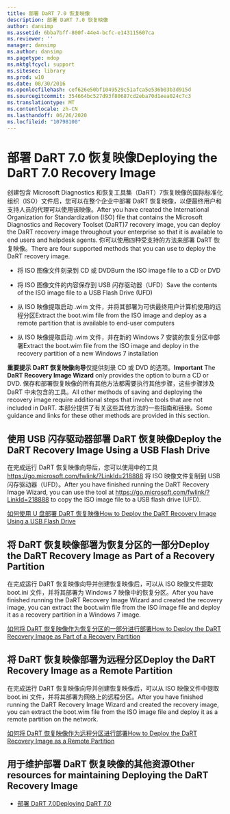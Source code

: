 ```yaml
---
title: 部署 DaRT 7.0 恢复映像
description: 部署 DaRT 7.0 恢复映像
author: dansimp
ms.assetid: 6bba7bff-800f-44e4-bcfc-e143115607ca
ms.reviewer: ''
manager: dansimp
ms.author: dansimp
ms.pagetype: mdop
ms.mktglfcycl: support
ms.sitesec: library
ms.prod: w10
ms.date: 08/30/2016
ms.openlocfilehash: cef626e50bf1049529c51afca5e536b03b3d915d
ms.sourcegitcommit: 354664bc527d93f80687cd2eba70d1eea024c7c3
ms.translationtype: MT
ms.contentlocale: zh-CN
ms.lasthandoff: 06/26/2020
ms.locfileid: "10798100"
---
```

# <span data-ttu-id="3c66e-103">部署 DaRT 7.0 恢复映像</span><span class="sxs-lookup"><span data-stu-id="3c66e-103">Deploying the DaRT 7.0 Recovery Image</span></span>


<span data-ttu-id="3c66e-104">创建包含 Microsoft Diagnostics 和恢复工具集（DaRT）7恢复映像的国际标准化组织（ISO）文件后，您可以在整个企业中部署 DaRT 恢复映像，以便最终用户和支持人员的代理可以使用该映像。</span><span class="sxs-lookup"><span data-stu-id="3c66e-104">After you have created the International Organization for Standardization (ISO) file that contains the Microsoft Diagnostics and Recovery Toolset (DaRT)7 recovery image, you can deploy the DaRT recovery image throughout your enterprise so that it is available to end users and helpdesk agents.</span></span> <span data-ttu-id="3c66e-105">你可以使用四种受支持的方法来部署 DaRT 恢复映像。</span><span class="sxs-lookup"><span data-stu-id="3c66e-105">There are four supported methods that you can use to deploy the DaRT recovery image.</span></span>

-   <span data-ttu-id="3c66e-106">将 ISO 图像文件刻录到 CD 或 DVD</span><span class="sxs-lookup"><span data-stu-id="3c66e-106">Burn the ISO image file to a CD or DVD</span></span>

-   <span data-ttu-id="3c66e-107">将 ISO 图像文件的内容保存到 USB 闪存驱动器（UFD）</span><span class="sxs-lookup"><span data-stu-id="3c66e-107">Save the contents of the ISO image file to a USB Flash Drive (UFD)</span></span>

-   <span data-ttu-id="3c66e-108">从 ISO 映像提取启动 .wim 文件，并将其部署为可供最终用户计算机使用的远程分区</span><span class="sxs-lookup"><span data-stu-id="3c66e-108">Extract the boot.wim file from the ISO image and deploy as a remote partition that is available to end-user computers</span></span>

-   <span data-ttu-id="3c66e-109">从 ISO 映像提取启动 .wim 文件，并在新的 Windows 7 安装的恢复分区中部署</span><span class="sxs-lookup"><span data-stu-id="3c66e-109">Extract the boot.wim file from the ISO image and deploy in the recovery partition of a new Windows 7 installation</span></span>

<span data-ttu-id="3c66e-110">**重要提示** **DaRT 恢复映像向导**仅提供刻录 CD 或 DVD 的选项。</span><span class="sxs-lookup"><span data-stu-id="3c66e-110">**Important** The **DaRT Recovery Image Wizard** only provides the option to burn a CD or DVD.</span></span> <span data-ttu-id="3c66e-111">保存和部署恢复映像的所有其他方法都需要执行其他步骤，这些步骤涉及 DaRT 中未包含的工具。</span><span class="sxs-lookup"><span data-stu-id="3c66e-111">All other methods of saving and deploying the recovery image require additional steps that involve tools that are not included in DaRT.</span></span> <span data-ttu-id="3c66e-112">本部分提供了有关这些其他方法的一些指南和链接。</span><span class="sxs-lookup"><span data-stu-id="3c66e-112">Some guidance and links for these other methods are provided in this section.</span></span>

 

## <span data-ttu-id="3c66e-113">使用 USB 闪存驱动器部署 DaRT 恢复映像</span><span class="sxs-lookup"><span data-stu-id="3c66e-113">Deploy the DaRT Recovery Image Using a USB Flash Drive</span></span>


<span data-ttu-id="3c66e-114">在完成运行 DaRT 恢复映像向导后，您可以使用中的工具 <https://go.microsoft.com/fwlink/?LinkId=218888> 将 ISO 映像文件复制到 USB 闪存驱动器（UFD）。</span><span class="sxs-lookup"><span data-stu-id="3c66e-114">After you have finished running the DaRT Recovery Image Wizard, you can use the tool at <https://go.microsoft.com/fwlink/?LinkId=218888> to copy the ISO image file to a USB flash drive (UFD).</span></span>

[<span data-ttu-id="3c66e-115">如何使用 U 盘部署 DaRT 恢复映像</span><span class="sxs-lookup"><span data-stu-id="3c66e-115">How to Deploy the DaRT Recovery Image Using a USB Flash Drive</span></span>](how-to-deploy-the-dart-recovery-image-using-a-usb-flash-drive-dart-7.md)

## <span data-ttu-id="3c66e-116">将 DaRT 恢复映像部署为恢复分区的一部分</span><span class="sxs-lookup"><span data-stu-id="3c66e-116">Deploy the DaRT Recovery Image as Part of a Recovery Partition</span></span>


<span data-ttu-id="3c66e-117">在完成运行 DaRT 恢复映像向导并创建恢复映像后，可以从 ISO 映像文件提取 boot.ini 文件，并将其部署为 Windows 7 映像中的恢复分区。</span><span class="sxs-lookup"><span data-stu-id="3c66e-117">After you have finished running the DaRT Recovery Image Wizard and created the recovery image, you can extract the boot.wim file from the ISO image file and deploy it as a recovery partition in a Windows 7 image.</span></span>

[<span data-ttu-id="3c66e-118">如何将 DaRT 恢复映像作为恢复分区的一部分进行部署</span><span class="sxs-lookup"><span data-stu-id="3c66e-118">How to Deploy the DaRT Recovery Image as Part of a Recovery Partition</span></span>](how-to-deploy-the-dart-recovery-image-as-part-of-a-recovery-partition-dart-7.md)

## <span data-ttu-id="3c66e-119">将 DaRT 恢复映像部署为远程分区</span><span class="sxs-lookup"><span data-stu-id="3c66e-119">Deploy the DaRT Recovery Image as a Remote Partition</span></span>


<span data-ttu-id="3c66e-120">在完成运行 DaRT 恢复映像向导并创建恢复映像后，可以从 ISO 映像文件中提取 boot.ini 文件，并将其部署为网络上的远程分区。</span><span class="sxs-lookup"><span data-stu-id="3c66e-120">After you have finished running the DaRT Recovery Image Wizard and created the recovery image, you can extract the boot.wim file from the ISO image file and deploy it as a remote partition on the network.</span></span>

[<span data-ttu-id="3c66e-121">如何将 DaRT 恢复映像作为远程分区进行部署</span><span class="sxs-lookup"><span data-stu-id="3c66e-121">How to Deploy the DaRT Recovery Image as a Remote Partition</span></span>](how-to-deploy-the-dart-recovery-image-as-a-remote-partition-dart-7.md)

## <span data-ttu-id="3c66e-122">用于维护部署 DaRT 恢复映像的其他资源</span><span class="sxs-lookup"><span data-stu-id="3c66e-122">Other resources for maintaining Deploying the DaRT Recovery Image</span></span>


-   [<span data-ttu-id="3c66e-123">部署 DaRT 7.0</span><span class="sxs-lookup"><span data-stu-id="3c66e-123">Deploying DaRT 7.0</span></span>](deploying-dart-70-new-ia.md)

 

 





